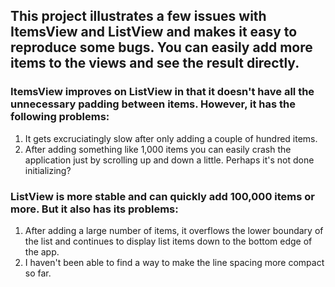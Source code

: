 ## This project illustrates a few issues with ItemsView and ListView and makes it easy to reproduce some bugs. You can easily add more items to the views and see the result directly.

### ItemsView improves on ListView in that it doesn't have all the unnecessary padding between items. However, it has the following problems:

1) It gets excruciatingly slow after only adding a couple of hundred items.
2) After adding something like 1,000 items you can easily crash the application just by scrolling up and down a little. Perhaps it's not done initializing?

### ListView is more stable and can quickly add 100,000 items or more. But it also has its problems:

1) After adding a large number of items, it overflows the lower boundary of the list and continues to display list items down to the bottom edge of the app.
2) I haven't been able to find a way to make the line spacing more compact so far.

